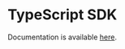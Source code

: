 # TypeScript SDK

Documentation is available [here](https://github.com/cuba-platform/frontend#typescript-sdk).
